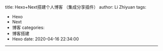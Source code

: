 title: Hexo+Next搭建个人博客 （集成分享插件）
author: Li Zhiyuan
tags:
  - Hexo
  - Next
  - 博客
categories:
  - 博客搭建
  - Hexo
date: 2020-04-16 22:34:00
---
